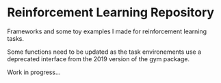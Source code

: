# Reinforcement Learning Repository
Frameworks and some toy examples I made for reinforcement learning tasks.

Some functions need to be updated as the task environements use a deprecated interface from the 2019 version of the gym package.

Work in progress...
